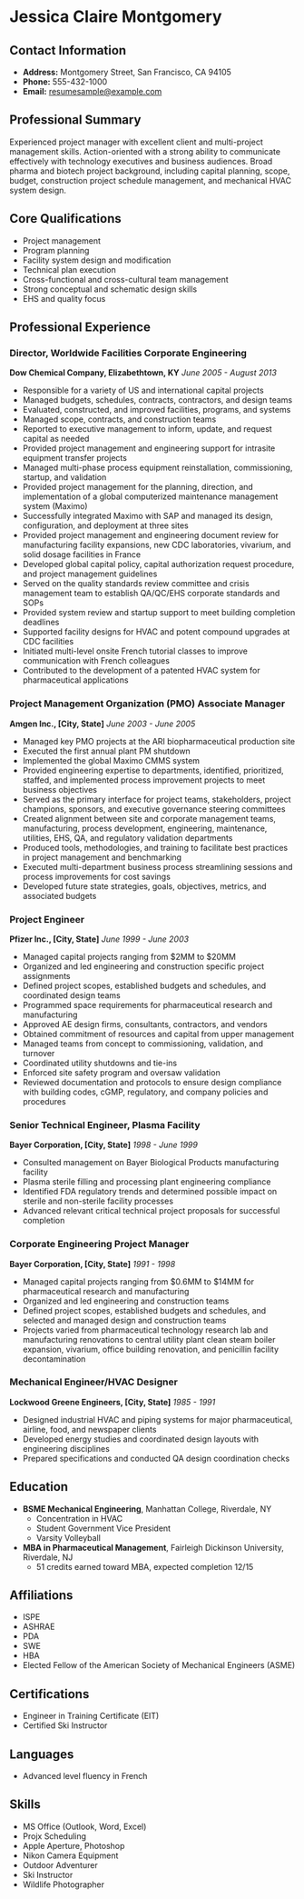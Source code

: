 # Jessica Claire Montgomery

## Contact Information
- **Address:** Montgomery Street, San Francisco, CA 94105
- **Phone:** 555-432-1000
- **Email:** resumesample@example.com

## Professional Summary
Experienced project manager with excellent client and multi-project management skills. Action-oriented with a strong ability to communicate effectively with technology executives and business audiences. Broad pharma and biotech project background, including capital planning, scope, budget, construction project schedule management, and mechanical HVAC system design.

## Core Qualifications
- Project management
- Program planning
- Facility system design and modification
- Technical plan execution
- Cross-functional and cross-cultural team management
- Strong conceptual and schematic design skills
- EHS and quality focus

## Professional Experience

### Director, Worldwide Facilities Corporate Engineering
**Dow Chemical Company, Elizabethtown, KY**
*June 2005 - August 2013*
- Responsible for a variety of US and international capital projects
- Managed budgets, schedules, contracts, contractors, and design teams
- Evaluated, constructed, and improved facilities, programs, and systems
- Managed scope, contracts, and construction teams
- Reported to executive management to inform, update, and request capital as needed
- Provided project management and engineering support for intrasite equipment transfer projects
- Managed multi-phase process equipment reinstallation, commissioning, startup, and validation
- Provided project management for the planning, direction, and implementation of a global computerized maintenance management system (Maximo)
- Successfully integrated Maximo with SAP and managed its design, configuration, and deployment at three sites
- Provided project management and engineering document review for manufacturing facility expansions, new CDC laboratories, vivarium, and solid dosage facilities in France
- Developed global capital policy, capital authorization request procedure, and project management guidelines
- Served on the quality standards review committee and crisis management team to establish QA/QC/EHS corporate standards and SOPs
- Provided system review and startup support to meet building completion deadlines
- Supported facility designs for HVAC and potent compound upgrades at CDC facilities
- Initiated multi-level onsite French tutorial classes to improve communication with French colleagues
- Contributed to the development of a patented HVAC system for pharmaceutical applications

### Project Management Organization (PMO) Associate Manager
**Amgen Inc., [City, State]**
*June 2003 - June 2005*
- Managed key PMO projects at the ARI biopharmaceutical production site
- Executed the first annual plant PM shutdown
- Implemented the global Maximo CMMS system
- Provided engineering expertise to departments, identified, prioritized, staffed, and implemented process improvement projects to meet business objectives
- Served as the primary interface for project teams, stakeholders, project champions, sponsors, and executive governance steering committees
- Created alignment between site and corporate management teams, manufacturing, process development, engineering, maintenance, utilities, EHS, QA, and regulatory validation departments
- Produced tools, methodologies, and training to facilitate best practices in project management and benchmarking
- Executed multi-department business process streamlining sessions and process improvements for cost savings
- Developed future state strategies, goals, objectives, metrics, and associated budgets

### Project Engineer
**Pfizer Inc., [City, State]**
*June 1999 - June 2003*
- Managed capital projects ranging from $2MM to $20MM
- Organized and led engineering and construction specific project assignments
- Defined project scopes, established budgets and schedules, and coordinated design teams
- Programmed space requirements for pharmaceutical research and manufacturing
- Approved AE design firms, consultants, contractors, and vendors
- Obtained commitment of resources and capital from upper management
- Managed teams from concept to commissioning, validation, and turnover
- Coordinated utility shutdowns and tie-ins
- Enforced site safety program and oversaw validation
- Reviewed documentation and protocols to ensure design compliance with building codes, cGMP, regulatory, and company policies and procedures

### Senior Technical Engineer, Plasma Facility
**Bayer Corporation, [City, State]**
*1998 - June 1999*
- Consulted management on Bayer Biological Products manufacturing facility
- Plasma sterile filling and processing plant engineering compliance
- Identified FDA regulatory trends and determined possible impact on sterile and non-sterile facility processes
- Advanced relevant critical technical project proposals for successful completion

### Corporate Engineering Project Manager
**Bayer Corporation, [City, State]**
*1991 - 1998*
- Managed capital projects ranging from $0.6MM to $14MM for pharmaceutical research and manufacturing
- Organized and led engineering and construction teams
- Defined project scopes, established budgets and schedules, and selected and managed design and construction teams
- Projects varied from pharmaceutical technology research lab and manufacturing renovations to central utility plant clean steam boiler expansion, vivarium, office building renovation, and penicillin facility decontamination

### Mechanical Engineer/HVAC Designer
**Lockwood Greene Engineers, [City, State]**
*1985 - 1991*
- Designed industrial HVAC and piping systems for major pharmaceutical, airline, food, and newspaper clients
- Developed energy studies and coordinated design layouts with engineering disciplines
- Prepared specifications and conducted QA design coordination checks

## Education
- **BSME Mechanical Engineering**, Manhattan College, Riverdale, NY
  - Concentration in HVAC
  - Student Government Vice President
  - Varsity Volleyball
- **MBA in Pharmaceutical Management**, Fairleigh Dickinson University, Riverdale, NJ
  - 51 credits earned toward MBA, expected completion 12/15

## Affiliations
- ISPE
- ASHRAE
- PDA
- SWE
- HBA
- Elected Fellow of the American Society of Mechanical Engineers (ASME)

## Certifications
- Engineer in Training Certificate (EIT)
- Certified Ski Instructor

## Languages
- Advanced level fluency in French

## Skills
- MS Office (Outlook, Word, Excel)
- Projx Scheduling
- Apple Aperture, Photoshop
- Nikon Camera Equipment
- Outdoor Adventurer
- Ski Instructor
- Wildlife Photographer